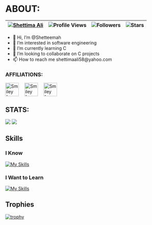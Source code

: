 # ABOUT:

| [![Shettima Ali](https://img.shields.io/badge/SHETTIMA-ALI-<COLOR>.svg)](https://shields.io/) | ![Profile Views](https://komarev.com/ghpvc/?username=shetteemah&color=green) | ![Followers](https://img.shields.io/github/followers/shetteemah) | ![Stars](https://img.shields.io/github/stars/shetteemah?label=Profile%20Stars&logo=Profile%20stars&logoColor=g) |
--| --| --| --|

<ul>
<li> 👋 Hi, I’m @Shetteemah</li>
<li> 👀 I’m interested in software engineering</li>
<li> 🌱 I’m currently learning C</li>
<li> 💞️ I’m looking to collaborate on C projects</li>
<li> 📫 How to reach me shettimaali58@yahoo.com</li>
</ul>


### AFFILIATIONS:
<p>
<img src="https://simpleicons.org/icons/42.svg" alt="Smiley face" width="42" height="42" style="vertical-align:bottom">&emsp;
<img src="https://simpleicons.org/icons/googleanalytics.svg" alt="Smiley face" width="42" height="42" style="vertical-align:bottom">&emsp;
<img src="https://simpleicons.org/icons/amazonaws.svg" alt="Smiley face" width="42" height="42" style="vertical-align:bottom">
</p>


## STATS:

![](https://github-readme-stats.vercel.app/api?username=shetteemah&show_icons=true&theme=radical&hide_border=false&include_all_commits=true&count_private=true)
![](https://github-readme-streak-stats.herokuapp.com/?user=shetteemah&theme=radical&hide_border=false)<br/>
<!--- ![](https://github-readme-stats.vercel.app/api/top-langs/?username=shetteemah&theme=radical&hide_border=false&include_all_commits=true&count_private=true&layout=compact) --->

## Skills

### I Know

[![My Skills](https://skillicons.dev/icons?i=c,bash,vim,vscode,linkedin,html,css,github,git,aws,figma,xd,ps,pr,matlab)](https://skillicons.dev)

### I Want to Learn

[![My Skills](https://skillicons.dev/icons?i=cpp,swift,flutter,react,js,docker)](https://skillicons.dev)

## Trophies
[![trophy](https://github-profile-trophy.vercel.app/?username=shetteemah&theme=onedark)](https://github.com/ryo-ma/github-profile-trophy)

<!---
Shetteemah/Shetteemah is a ✨ special ✨ repository because its `README.md` (this file) appears on your GitHub profile.
You can click the Preview link to take a look at your changes.
--->
